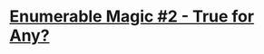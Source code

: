 ﻿# [Enumerable Magic #2 - True for Any?](https://www.codewars.com/kata/enumerable-magic-number-2-true-for-any/)

